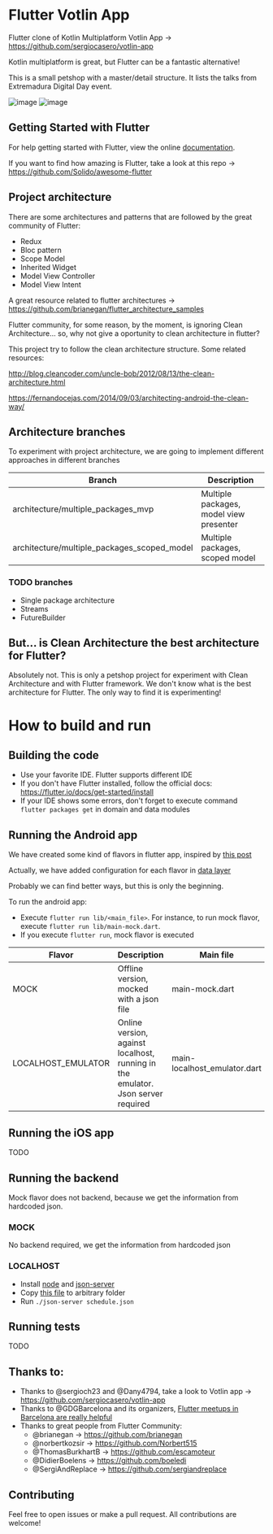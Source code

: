 # Flutter Votlin App

Flutter clone of Kotlin Multiplatform Votlin App -> https://github.com/sergiocasero/votlin-app

Kotlin multiplatform is great, but Flutter can be a fantastic alternative!

This is a small petshop with a master/detail structure. It lists the talks from Extremadura Digital Day event.

![image](art/talk_list.png) ![image](art/talk_detail.png)

## Getting Started with Flutter

For help getting started with Flutter, view the online
[documentation](https://flutter.io/).

If you want to find how amazing is Flutter, take a look at this repo -> https://github.com/Solido/awesome-flutter

## Project architecture
There are some architectures and patterns that are followed by the great community of Flutter:
- Redux
- Bloc pattern
- Scope Model
- Inherited Widget
- Model View Controller
- Model View Intent

A great resource related to flutter architectures -> https://github.com/brianegan/flutter_architecture_samples

Flutter community, for some reason, by the moment, is ignoring Clean Architecture...
so, why not give a oportunity to clean architecture in flutter?

This project try to follow the clean architecture structure.
Some related resources:

http://blog.cleancoder.com/uncle-bob/2012/08/13/the-clean-architecture.html

https://fernandocejas.com/2014/09/03/architecting-android-the-clean-way/

## Architecture branches

To experiment with project architecture, we are going to implement different approaches in different branches

| Branch        | Description   | 
| ------------- | ------------- |
| architecture/multiple_packages_mvp | Multiple packages, model view presenter | 
| architecture/multiple_packages_scoped_model | Multiple packages, scoped model|

### TODO branches
  - Single package architecture
  - Streams
  - FutureBuilder

## But... is Clean Architecture the best architecture for Flutter?
Absolutely not. This is only a petshop project for experiment with Clean Architecture and with Flutter framework.
We don't know what is the best architecture for Flutter. The only way to find it is experimenting!

# How to build and run

## Building the code

* Use your favorite IDE. Flutter supports different IDE
* If you don't have Flutter installed, follow the official docs: https://flutter.io/docs/get-started/install
* If your IDE shows some errors, don't forget to execute command `flutter packages get` in domain and data modules

## Running the Android app

We have created some kind of flavors in flutter app, inspired by [this post](https://medium.com/@salvatoregiordanoo/flavoring-flutter-392aaa875f36)

Actually, we have added configuration for each flavor in [data layer](/flutter_votlin_app/data/lib/core/config)

Probably we can find better ways, but this is only the beginning.

To run the android app:

* Execute `flutter run lib/<main_file>`. For instance, to run mock flavor, execute `flutter run lib/main-mock.dart`.
* If you execute `flutter run`, mock flavor is executed
 
| Flavor        | Description   | Main file          |
| ------------- | ------------- | ------------- |
| MOCK | Offline version, mocked with a json file | main-mock.dart |
| LOCALHOST_EMULATOR | Online version, against localhost, running in the emulator. Json server required| main-localhost_emulator.dart |

## Running the iOS app
TODO
 
## Running the backend
Mock flavor does not backend, because we get the information from hardcoded json.

### MOCK
No backend required, we get the information from hardcoded json

### LOCALHOST
* Install [node](https://nodejs.org/) and [json-server](https://github.com/typicode/json-server)
* Copy [this file](/flutter_votlin_app/data/backend/schedule.json) to arbitrary folder
* Run `./json-server schedule.json`

## Running tests
TODO

## Thanks to:
 
* Thanks to @sergioch23 and @Dany4794, take a look to Votlin app -> https://github.com/sergiocasero/votlin-app
* Thanks to @GDGBarcelona and its organizers, [Flutter meetups in Barcelona are really helpful](https://www.meetup.com/es-ES/GDG-Barcelona/)
* Thanks to great people from Flutter Community: 
    - @brianegan -> https://github.com/brianegan
    - @norbertkozsir -> https://github.com/Norbert515
    - @ThomasBurkhartB -> https://github.com/escamoteur
    - @DidierBoelens -> https://github.com/boeledi
    - @SergiAndReplace -> https://github.com/sergiandreplace
  
## Contributing 
Feel free to open issues or make a pull request. All contributions are welcome!